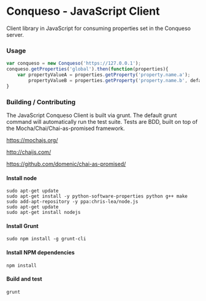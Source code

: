 # Conqueso - JavaScript Client #
Client library in JavaScript for consuming properties set in the Conqueso server.

### Usage

```javascript
var conqueso = new Conqueso('https://127.0.0.1');
conqueso.getProperties('global').then(function(properties){
    var propertyValueA = properties.getProperty('property.name.a');
        propertyValueB = properties.getProperty('property.name.b', defaultValue);
}
```

### Building / Contributing

The JavaScript Conqueso Client is built via grunt.  The default grunt command will automatically run the test suite.
Tests are BDD, built on top of the Mocha/Chai/Chai-as-promised framework.

https://mochajs.org/

http://chaijs.com/

https://github.com/domenic/chai-as-promised/

#### Install node
```
sudo apt-get update
sudo apt-get install -y python-software-properties python g++ make
sudo add-apt-repository -y ppa:chris-lea/node.js
sudo apt-get update
sudo apt-get install nodejs
```

#### Install Grunt
```
sudo npm install -g grunt-cli
```

#### Install NPM dependencies
```
npm install
```

#### Build and test
```
grunt
```
